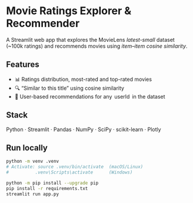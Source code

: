 # Movie Ratings Explorer & Recommender

A Streamlit web app that explores the MovieLens *latest-small* dataset (~100k ratings) and recommends movies using *item–item cosine similarity*.

## Features
- 📊 Ratings distribution, most-rated and top-rated movies
- ⁠⁠🔍 “Similar to this title” using cosine similarity
- ⁠🎯 User-based recommendations for any ⁠ userId ⁠ in the dataset

## Stack
Python · Streamlit · Pandas · NumPy · SciPy · scikit-learn · Plotly

## Run locally
```bash
python -m venv .venv
# Activate: source .venv/bin/activate  (macOS/Linux)
#          .venv\Scripts\activate      (Windows)

python -m pip install --upgrade pip
pip install -r requirements.txt
streamlit run app.py
